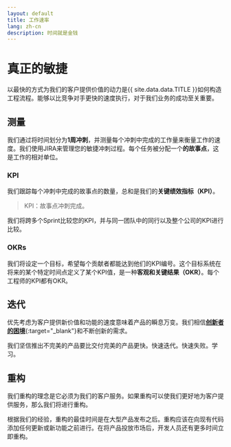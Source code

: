 ```yaml
---
layout: default
title: 工作速率
lang: zh-cn
description: 时间就是金钱
---
```




# 真正的敏捷

以最快的方式为我们的客户提供价值的动力是{{ site.data.data.TITLE }}如何构造工程流程。能够以比竞争对手更快的速度执行，对于我们业务的成功至关重要。

## 测量

我们通过将时间划分为**1周冲刺**，并测量每个冲刺中完成的工作量来衡量工作的速度。我们使用JIRA来管理您的敏捷冲刺过程。每个任务被分配一个**的故事点**，这是工作的相对单位。

### KPI

我们跟踪每个冲刺中完成的故事点的数量，总和是我们的**关键绩效指标（KPI）**。

> KPI：故事点冲刺完成。

我们将跨多个Sprint比较您的KPI，并与同一团队中的同行以及整个公司的KPI进行比较。

### OKRs

我们将设定一个目标，希望每个贡献者都能达到他们的KPI编号。这个目标系统在将来的某个特定时间点定义了某个KPI值，是一种**客观和关键结果（OKR）**。每个工程师的KPI都有OKR。


## 迭代

优先考虑为客户提供新价值和功能的速度意味着产品的瞬息万变。我们相信[**创新者的困境**](https://en.wikipedia.org/wiki/The_Innovator%27s_Dilemma){:target="_blank"}和不断创新的需求。

我们坚信推出不完美的产品要比交付完美的产品更快。快速迭代。快速失败。学习。

## 重构

我们重构的理念是它必须为我们的客户服务。如果重构可以使我们更好地为客户提供服务，那么我们将进行重构。

根据我们的经验，重构的最佳时间是在大型产品发布之后。重构应该在向现有代码添加任何更新或新功能之前进行。在将产品投放市场后，开发人员还有更多时间立即重构。

